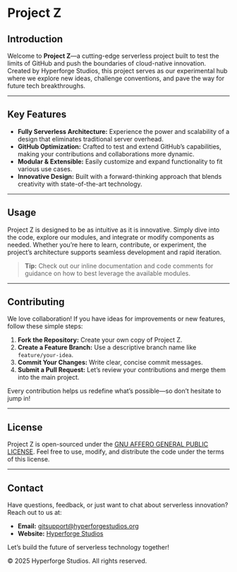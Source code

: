 # Project Z

## Introduction

Welcome to **Project Z**—a cutting-edge serverless project built to test the limits of GitHub and push the boundaries of cloud-native innovation. Created by Hyperforge Studios, this project serves as our experimental hub where we explore new ideas, challenge conventions, and pave the way for future tech breakthroughs.

---

## Key Features

- **Fully Serverless Architecture:** Experience the power and scalability of a design that eliminates traditional server overhead.
- **GitHub Optimization:** Crafted to test and extend GitHub’s capabilities, making your contributions and collaborations more dynamic.
- **Modular & Extensible:** Easily customize and expand functionality to fit various use cases.
- **Innovative Design:** Built with a forward-thinking approach that blends creativity with state-of-the-art technology.

---

## Usage

Project Z is designed to be as intuitive as it is innovative. Simply dive into the code, explore our modules, and integrate or modify components as needed. Whether you’re here to learn, contribute, or experiment, the project’s architecture supports seamless development and rapid iteration.

> **Tip:** Check out our inline documentation and code comments for guidance on how to best leverage the available modules.

---

## Contributing

We love collaboration! If you have ideas for improvements or new features, follow these simple steps:

1. **Fork the Repository:** Create your own copy of Project Z.
2. **Create a Feature Branch:** Use a descriptive branch name like `feature/your-idea`.
3. **Commit Your Changes:** Write clear, concise commit messages.
4. **Submit a Pull Request:** Let’s review your contributions and merge them into the main project.

Every contribution helps us redefine what’s possible—so don’t hesitate to jump in!

---

## License

Project Z is open-sourced under the [GNU AFFERO GENERAL PUBLIC LICENSE](LICENSE). Feel free to use, modify, and distribute the code under the terms of this license.

---

## Contact

Have questions, feedback, or just want to chat about serverless innovation? Reach out to us at:

- **Email:** gitsupport@hyperforgestudios.org
- **Website:** [Hyperforge Studios](https://hyperforgestudios.com)

Let’s build the future of serverless technology together!

© 2025 Hyperforge Studios. All rights reserved.
